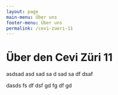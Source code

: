 ```yaml
---
layout: page
main-menu: Über uns
footer-menu: Über uns
permalink: /cevi-zueri-11
---
```


# Über den Cevi Züri 11

asdsad asd sad sa d sad sa df dsaf

dasds fs df dsf gd fg df gd